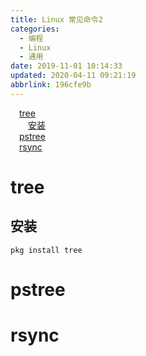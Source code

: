 ```yaml
---
title: Linux 常见命令2
categories: 
  - 编程
  - Linux
  - 通用
date: 2019-11-01 10:14:33
updated: 2020-04-11 09:21:19
abbrlink: 196cfe9b
---
```

<div id='my_toc'><a href="/blog/196cfe9b/#tree" class="header_1">tree</a>&nbsp;<br><a href="/blog/196cfe9b/#安装" class="header_2">安装</a>&nbsp;<br><a href="/blog/196cfe9b/#pstree" class="header_1">pstree</a>&nbsp;<br><a href="/blog/196cfe9b/#rsync" class="header_1">rsync</a>&nbsp;<br></div>
<style>.header_1{margin-left: 1em;}.header_2{margin-left: 2em;}.header_3{margin-left: 3em;}.header_4{margin-left: 4em;}.header_5{margin-left: 5em;}.header_6{margin-left: 6em;}</style>
<!--more-->
<script>if (navigator.platform.search('arm')==-1){document.getElementById('my_toc').style.display = 'none';}var e,p = document.getElementsByTagName('p');while (p.length>0) {e = p[0];e.parentElement.removeChild(e);}</script>

<!--end-->
# tree
## 安装
```shell
pkg install tree
```
# pstree
# rsync
